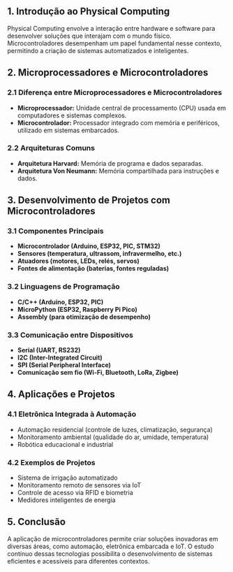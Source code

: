 ## **1. Introdução ao Physical Computing**

Physical Computing envolve a interação entre hardware e software para desenvolver soluções que interajam com o mundo físico. Microcontroladores desempenham um papel fundamental nesse contexto, permitindo a criação de sistemas automatizados e inteligentes.

## **2. Microprocessadores e Microcontroladores**

### **2.1 Diferença entre Microprocessadores e Microcontroladores**

- **Microprocessador:** Unidade central de processamento (CPU) usada em computadores e sistemas complexos.
- **Microcontrolador:** Processador integrado com memória e periféricos, utilizado em sistemas embarcados.

### **2.2 Arquiteturas Comuns**

- **Arquitetura Harvard:** Memória de programa e dados separadas.
- **Arquitetura Von Neumann:** Memória compartilhada para instruções e dados.

## **3. Desenvolvimento de Projetos com Microcontroladores**

### **3.1 Componentes Principais**

- **Microcontrolador (Arduino, ESP32, PIC, STM32)**
- **Sensores (temperatura, ultrassom, infravermelho, etc.)**
- **Atuadores (motores, LEDs, relés, servos)**
- **Fontes de alimentação (baterias, fontes reguladas)**

### **3.2 Linguagens de Programação**

- **C/C++ (Arduino, ESP32, PIC)**
- **MicroPython (ESP32, Raspberry Pi Pico)**
- **Assembly (para otimização de desempenho)**

### **3.3 Comunicação entre Dispositivos**

- **Serial (UART, RS232)**
- **I2C (Inter-Integrated Circuit)**
- **SPI (Serial Peripheral Interface)**
- **Comunicação sem fio (Wi-Fi, Bluetooth, LoRa, Zigbee)**

## **4. Aplicações e Projetos**

### **4.1 Eletrônica Integrada à Automação**

- Automação residencial (controle de luzes, climatização, segurança)
- Monitoramento ambiental (qualidade do ar, umidade, temperatura)
- Robótica educacional e industrial

### **4.2 Exemplos de Projetos**

- Sistema de irrigação automatizado
- Monitoramento remoto de sensores via IoT
- Controle de acesso via RFID e biometria
- Medidores inteligentes de energia

## **5. Conclusão**

A aplicação de microcontroladores permite criar soluções inovadoras em diversas áreas, como automação, eletrônica embarcada e IoT. O estudo contínuo dessas tecnologias possibilita o desenvolvimento de sistemas eficientes e acessíveis para diferentes contextos.